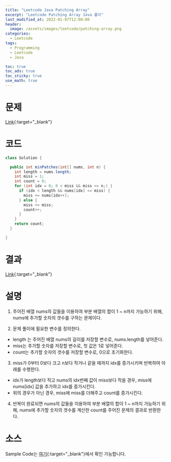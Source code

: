 ```yaml
---
title: "Leetcode Java Patching Array"
excerpt: "Leetcode Patching Array Java 풀이"
last_modified_at: 2022-01-07T12:00:00
header:
  image: /assets/images/leetcode/patching-array.png
categories:
  - Leetcode
tags:
  - Programming
  - Leetcode
  - Java

toc: true
toc_ads: true
toc_sticky: true
use_math: true
---
```

# 문제
[Link](https://leetcode.com/problems/patching-array/){:target="_blank"}

# 코드
```java
class Solution {

  public int minPatches(int[] nums, int n) {
    int length = nums.length;
    int miss = 1;
    int count = 0;
    for (int idx = 0; 0 < miss && miss <= n;) {
      if (idx < length && nums[idx] <= miss) {
        miss += nums[idx++];
      } else {
        miss += miss;
        count++;
      }
    }
    return count;
  }

}
```

# 결과
[Link](https://leetcode.com/submissions/detail/614611959/){:target="_blank"}

# 설명
1. 주어진 배열 nums의 값들을 이용하여 부분 배열의 합이 1 ~ n까지 가능하기 위해, nums에 추가할 숫자의 갯수를 구하는 문제이다.

2. 문제 풀이에 필요한 변수를 정의한다.
- length 는 주어진 배열 nums의 길이를 저장할 변수로, nums.length를 넣어준다.
- miss는 추가할 숫자를 저장할 변수로, 첫 값은 1로 넣어준다.
- count는 추가할 숫자의 갯수를 저장할 변수로, 0으로 초기화한다.

3. miss가 0부터 0보다 크고 n보다 작거나 같을 때까지 idx를 증가시키며 반복하여 아래를 수행한다.
- idx가 length보다 작고 nums의 idx번째 값이 miss보다 작을 경우, miss에 nums[idx] 값을 추가하고 idx를 증가시킨다.
- 위의 경우가 아닌 경우, miss에 miss를 더해주고 count를 증가시킨다.

4. 반복이 완료되면 nums의 값들을 이용하여 부분 배열의 합이 1 ~ n까지 가능하기 위해, nums에 추가할 숫자의 갯수를 계산한 count를 주어진 문제의 결과로 반환한다.

# 소스
Sample Code는 [여기](https://github.com/GracefulSoul/leetcode/blob/master/src/main/java/gracefulsoul/problems/PatchingArray.java){:target="_blank"}에서 확인 가능합니다.